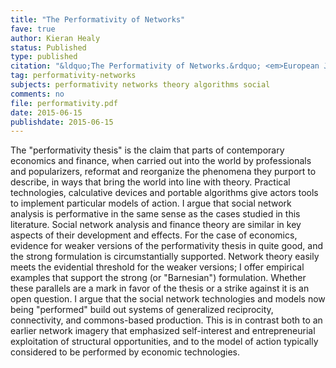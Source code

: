 ```yaml
---
title: "The Performativity of Networks"
fave: true
author: Kieran Healy
status: Published
type: published
citation: "&ldquo;The Performativity of Networks.&rdquo; <em>European Journal of Sociology</em>, 56:175–205."
tag: performativity-networks 
subjects: performativity networks theory algorithms social
comments: no
file: performativity.pdf
date: 2015-06-15
publishdate: 2015-06-15
---
```

The "performativity thesis" is the claim that parts
of contemporary economics and finance, when carried out into the world
by professionals and popularizers, reformat and reorganize the phenomena
they purport to describe, in ways that bring the world into line with
theory. Practical technologies, calculative devices and portable
algorithms give actors tools to implement particular models of action. I
argue that social network analysis is performative in the same sense as
the cases studied in this literature. Social network analysis and
finance theory are similar in key aspects of their development and
effects. For the case of economics, evidence for weaker versions of the
performativity thesis in quite good, and the strong formulation is
circumstantially supported. Network theory easily meets the evidential
threshold for the weaker versions; I offer empirical examples that
support the strong (or "Barnesian") formulation. Whether these
parallels are a mark in favor of the thesis or a strike against it is an
open question. I argue that the social network technologies and models
now being "performed" build out systems of generalized reciprocity,
connectivity, and commons-based production. This is in contrast both to
an earlier network imagery that emphasized self-interest and
entrepreneurial exploitation of structural opportunities, and to the
model of action typically considered to be performed by economic
technologies.
